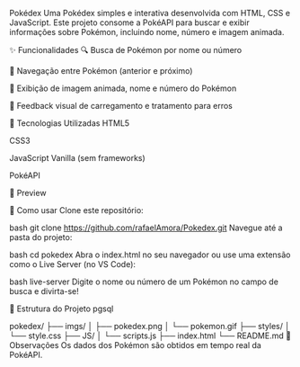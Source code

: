 Pokédex
Uma Pokédex simples e interativa desenvolvida com HTML, CSS e JavaScript. Este projeto consome a PokéAPI para buscar e exibir informações sobre Pokémon, incluindo nome, número e imagem animada.

✨ Funcionalidades
🔍 Busca de Pokémon por nome ou número

🔁 Navegação entre Pokémon (anterior e próximo)

🎴 Exibição de imagem animada, nome e número do Pokémon

🧠 Feedback visual de carregamento e tratamento para erros

🚀 Tecnologias Utilizadas
HTML5

CSS3

JavaScript Vanilla (sem frameworks)

PokéAPI

📸 Preview


🧪 Como usar
Clone este repositório:

bash
git clone https://github.com/rafaelAmora/Pokedex.git
Navegue até a pasta do projeto:

bash
cd pokedex
Abra o index.html no seu navegador ou use uma extensão como o Live Server (no VS Code):

bash
live-server
Digite o nome ou número de um Pokémon no campo de busca e divirta-se!

📁 Estrutura do Projeto
pgsql

pokedex/
├── imgs/
│   ├── pokedex.png
│   └── pokemon.gif
├── styles/
│   └── style.css
├── JS/
│   └── scripts.js
├── index.html
└── README.md
📌 Observações
Os dados dos Pokémon são obtidos em tempo real da PokéAPI.
